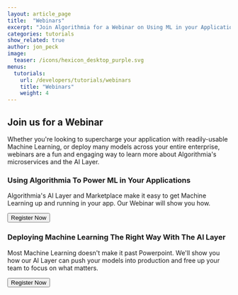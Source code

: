 ```yaml
---
layout: article_page
title:  "Webinars"
excerpt: "Join Algorithmia for a Webinar on Using ML in your Applications or Deploying with the AI Layer"
categories: tutorials
show_related: true
author: jon_peck
image:
  teaser: /icons/hexicon_desktop_purple.svg
menus:
  tutorials:
    url: /developers/tutorials/webinars
    title: "Webinars"
    weight: 4
---
```


## Join us for a Webinar

Whether you're looking to supercharge your application with readily-usable Machine Learning, or deploy many models across your entire enterprise, webinars are a fun and engaging way to learn more about Algorithmia's microservices and the AI Layer.

### Using Algorithmia To Power ML in Your Applications

Algorithmia's AI Layer and Marketplace make it easy to get Machine Learning up and running in your app. Our Webinar will show you how.

<a href="https://register.gotowebinar.com/rt/6993672803865799683">
  <button class="syn-btn contained theme-primary">Register Now</button>
</a>


### Deploying Machine Learning The Right Way With The AI Layer

Most Machine Learning doesn't make it past Powerpoint. We'll show you how our AI Layer can push your models into production and free up your team to focus on what matters.

<a href="https://register.gotowebinar.com/rt/897829706382697987">
  <button class="syn-btn contained theme-primary">Register Now</button>
</a>
